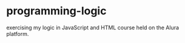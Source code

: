 # programming-logic
 exercising my logic in JavaScript and HTML
 course held on the Alura platform.

